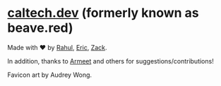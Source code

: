 # [caltech.dev](https://caltech.dev/) (formerly known as beave.red)

Made with ❤️ by [Rahul](https://github.com/rchalamala/), [Eric](https://github.com/ericlovesmath/), [Zack](https://github.com/zack466/).

In addition, thanks to [Armeet](https://github.com/armeetjatyani/) and others for suggestions/contributions!

Favicon art by Audrey Wong.

